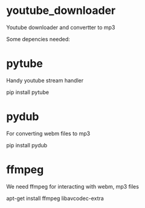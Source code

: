 # youtube_downloader
Youtube downloader and convertter to mp3

Some depencies needed:
# pytube
  Handy youtube stream handler
  
  pip install pytube
  
# pydub
  For converting webm files to mp3
  
  pip install pydub
  
# ffmpeg
  We need ffmpeg for interacting with webm, mp3 files
  
apt-get install ffmpeg libavcodec-extra
